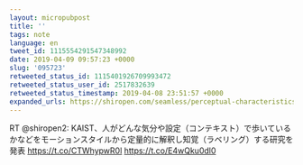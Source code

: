```yaml
---
layout: micropubpost
title: ''
tags: note
language: en
tweet_id: 1115554291547348992
date: 2019-04-09 09:57:23 +0000
slug: '095723'
retweeted_status_id: 1115401926709993472
retweeted_status_user_id: 2517832639
retweeted_status_timestamp: 2019-04-08 23:51:57 +0000
expanded_urls: https://shiropen.com/seamless/perceptual-characteristics-by-motion-style-category,https://twitter.com/shiropen2/status/1115401926709993473/video/1,https://shiropen.com/seamless/perceptual-characteristics-by-motion-style-category,https://twitter.com/shiropen2/status/1115401926709993473/video/1
---
```

RT @shiropen2: KAIST、人がどんな気分や設定（コンテキスト）で歩いているかなどをモーションスタイルから定量的に解釈し知覚（ラベリング）する研究を発表 https://t.co/CTWhypwR0l https://t.co/E4wQku0dl0
